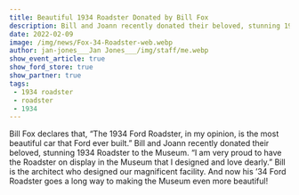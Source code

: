 ```yaml
---
title: Beautiful 1934 Roadster Donated by Bill Fox
description: Bill and Joann recently donated their beloved, stunning 1934 Roadster to the Museum.
date: 2022-02-09
image: /img/news/Fox-34-Roadster-web.webp
author: jan-jones___Jan Jones___/img/staff/me.webp
show_event_article: true
show_ford_store: true
show_partner: true
tags: 
 - 1934 roadster
 - roadster
 - 1934
---
```


Bill Fox declares that, “The 1934 Ford Roadster, in my opinion, is the most beautiful car that Ford ever built.” Bill and Joann recently donated their beloved, stunning 1934 Roadster to the Museum. “I am very proud to have the Roadster on display in the Museum that I designed and love dearly.” Bill is the architect who designed our magnificent facility. And now his ’34 Ford Roadster goes a long way to making the Museum even more beautiful!

